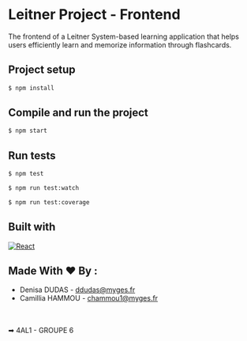 # Leitner Project - Frontend

The frontend of a Leitner System-based learning application that helps users efficiently learn and memorize information through flashcards.

## Project setup

```bash
$ npm install
```

## Compile and run the project

```bash
$ npm start
```

## Run tests

```bash
$ npm test
```

```bash
$ npm run test:watch
```

```bash
$ npm run test:coverage
```

## Built with

[![React][React.js]][React-url]

[React.js]: https://img.shields.io/badge/React-20232A?style=for-the-badge&logo=react&logoColor=61DAFB
[React-url]: https://reactjs.org/

## Made With ❤ By :
- Denisa DUDAS - ddudas@myges.fr
- Camillia HAMMOU - chammou1@myges.fr
<br>
<br>
➡ 4AL1  -  GROUPE 6